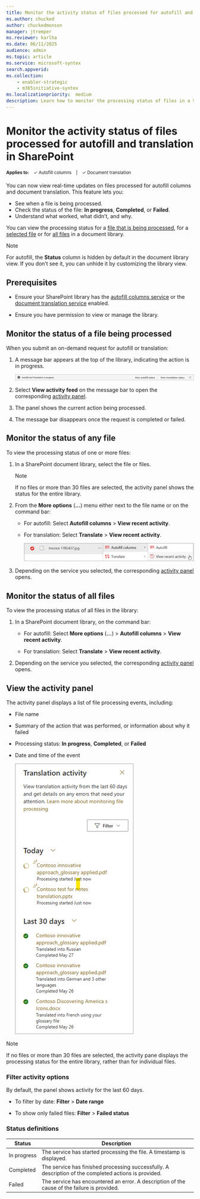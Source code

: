 ```yaml
---
title: Monitor the activity status of files processed for autofill and translation in SharePoint
ms.author: chucked
author: chuckedmonson
manager: jtremper
ms.reviewer: karlha
ms.date: 06/11/2025
audience: admin
ms.topic: article
ms.service: microsoft-syntex
search.appverid: 
ms.collection: 
    - enabler-strategic
    - m365initiative-syntex
ms.localizationpriority:  medium
description: Learn how to monitor the processing status of files in a SharePoint document library.
---
```


# Monitor the activity status of files processed for autofill and translation in SharePoint

<sup>**Applies to:**  &ensp; &#10003; Autofill columns &ensp; | &ensp; &#10003; Document translation</sup>

You can now view real-time updates on files processed for autofill columns and document translation. This feature lets you:

- See when a file is being processed.
- Check the status of the file: **In progress**, **Completed**, or **Failed**.
- Understand what worked, what didn’t, and why.

You can view the processing status for a [file that is being processed](#monitor-the-status-of-a-file-being-processed), for a [selected file](#monitor-the-status-of-any-file) or for [all files](#monitor-the-status-of-all-files) in a document library.

> [!NOTE]
> For autofill, the **Status** column is hidden by default in the document library view. If you don’t see it, you can unhide it by customizing the library view.

## Prerequisites

- Ensure your SharePoint library has the [autofill columns service](autofill-overview.md) or the [document translation service](translation-overview.md) enabled.

- Ensure you have permission to view or manage the library.

## Monitor the status of a file being processed

When you submit an on-demand request for autofill or translation:

1. A message bar appears at the top of the library, indicating the action is in progress.

    ![Screenshot of the message bar showing that the action is in progress.](../media/content-understanding/processing-status-message-bar.png)

2. Select **View activity feed** on the message bar to open the corresponding [activity panel](#view-the-activity-panel).

3. The panel shows the current action being processed.

4. The message bar disappears once the request is completed or failed.

<!---
When you submit on-demand request for autofill or translation, a message bar appears at the top of the library. This bar indicates that the action is being processed and provides a **View activity feed** button.

1. Select **View activity feed** to open the activity panel. [Learn more about the activity panel.](#view-the-activity-panel)

2. At the top of the panel, you’ll see the current action being processed.

The message bar remains visible while requests are being processed. It disappears once the request is either completed or failed.
--->

## Monitor the status of any file

To view the processing status of one or more files:

1. In a SharePoint document library, select the file or files.

    > [!NOTE]
    > If no files or more than 30 files are selected, the activity panel shows the status for the entire library.

2. From the **More options** (**...**) menu either next to the file name or on the command bar:

    - For autofill: Select **Autofill columns** > **View recent activity**.

    - For translation: Select **Translate** > **View recent activity**.

        ![Screenshot of the More options menu showing Autofill columns and View recent activity.](../media/content-understanding/processing-status-view-recent-activity.png)

3. Depending on the service you selected, the corresponding [activity panel](#view-the-activity-panel) opens.

## Monitor the status of all files

To view the processing status of all files in the library:

1. In a SharePoint document library, on the command bar:

    - For autofill: Select **More options** (**...**) > **Autofill columns** > **View recent activity**.

    - For translation: Select **Translate** > **View recent activity**.

2. Depending on the service you selected, the corresponding [activity panel](#view-the-activity-panel) opens.

## View the activity panel

The activity panel displays a list of file processing events, including:

- File name
- Summary of the action that was performed, or information about why it failed
- Processing status: **In progress**, **Completed**, or **Failed**
- Date and time of the event

    ![Screenshot of the activity panel in a SharePoint library.](../media/content-understanding/processing-status-activity-panel.png)

> [!NOTE]
> If no files or more than 30 files are selected, the activity pane displays the processing status for the entire library, rather than for individual files.

### Filter activity options

By default, the panel shows activity for the last 60 days.

- To filter by date: **Filter** > **Date range**

- To show only failed files: **Filter** > **Failed status**

### Status definitions

| Status       | Description                                                                 |
|--------------|-----------------------------------------------------------------------------|
| In&nbsp;progress  | The service has started processing the file. A timestamp is displayed.           |
| Completed    | The service has finished processing successfully. A description of the completed actions is provided. |
| Failed       | The service has encountered an error. A description of the cause of the failure is provided. |

